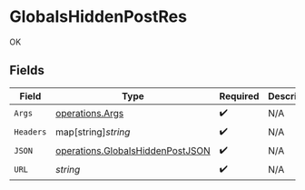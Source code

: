 # GlobalsHiddenPostRes

OK


## Fields

| Field                                                                                       | Type                                                                                        | Required                                                                                    | Description                                                                                 |
| ------------------------------------------------------------------------------------------- | ------------------------------------------------------------------------------------------- | ------------------------------------------------------------------------------------------- | ------------------------------------------------------------------------------------------- |
| `Args`                                                                                      | [operations.Args](../../../pkg/models/operations/args.md)                                   | :heavy_check_mark:                                                                          | N/A                                                                                         |
| `Headers`                                                                                   | map[string]*string*                                                                         | :heavy_check_mark:                                                                          | N/A                                                                                         |
| `JSON`                                                                                      | [operations.GlobalsHiddenPostJSON](../../../pkg/models/operations/globalshiddenpostjson.md) | :heavy_check_mark:                                                                          | N/A                                                                                         |
| `URL`                                                                                       | *string*                                                                                    | :heavy_check_mark:                                                                          | N/A                                                                                         |